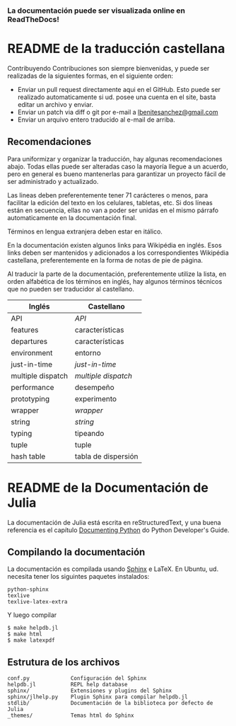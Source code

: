 <h3> La documentación puede ser visualizada online en <a url="https://readthedocs.org/projects/julia_es_pe/" >ReadTheDocs!</a> </h3>

<h1> README de la traducción castellana </h1>

Contribuyendo
Contribuciones son siempre bienvenidas, y puede ser realizadas de la siguientes formas, en el siguiente orden:

- Enviar un pull request directamente aqui en el GitHub. Esto puede ser realizado automaticamente si ud. posee una cuenta en el site, basta editar un archivo y enviar.
- Enviar un patch via diff o git por e-mail a lbenitesanchez@gmail.com
- Enviar un arquivo entero traducido al e-mail de arriba.

Recomendaciones
-------------

Para uniformizar y organizar la traducción, hay algunas recomendaciones abajo.
Todas ellas puede ser alteradas caso la mayoría llegue a un acuerdo, pero en general 
es bueno mantenerlas para garantizar un proyecto fácil de ser administrado y actualizado.

Las lineas deben preferentemente tener 71 carácteres o menos, para facilitar la edición
del texto en los celulares, tabletas, etc. Si dos líneas están en secuencia, ellas no van 
a poder ser unidas en el mismo párrafo automaticamente en la documentación final.

Términos en lengua extranjera deben estar en itálico.

En la documentación existen algunos links para Wikipédia en inglés. Esos links deben ser 
mantenidos y adicionados a los correspondientes Wikipédia castellana, preferentemente
en la forma de notas de pie de página.

Al traducir la parte de la documentación, preferentemente utilize la lista, en orden
alfabética de los términos en inglés, hay algunos términos técnicos que no pueden ser
traducidor al castellano.


| Inglés                               | Castellano                           |
|--------------------------------------|--------------------------------------|
| API                                  | *API*                                |
| features                             | características                      |
| departures                           | características                      |
| environment                          | entorno                              |
| just-in-time                         | *just-in-time*                       |
| multiple dispatch                    | *multiple dispatch*                  |
| performance                          | desempeño                            |
| prototyping                          | experimento                          |
| wrapper                              | *wrapper*                            |
| string                               | *string*                             |
| typing                               | tipeando                             |
| tuple                                | tuple                                |
| hash table                           | tabla de dispersión                  |

README de la Documentación de Julia
====================================

La documentación de Julia está escrita en reStructuredText, y una buena referencia 
es el capítulo [Documenting Python](http://docs.python.org/devguide/documenting.html)
do Python Developer's Guide.

Compilando la documentación
-------------------------

La documentación es compilada usando  [Sphinx](http://sphinx.pocoo.org/) e LaTeX.
En Ubuntu, ud. necesita tener los siguintes paquetes instalados:

    python-sphinx
    texlive
    texlive-latex-extra

Y luego compilar

    $ make helpdb.jl
    $ make html
    $ make latexpdf

Estrutura de los archivos
-------------------------

    conf.py             Configuración del Sphinx
    helpdb.jl           REPL help database
    sphinx/             Extensiones y plugins del Sphinx
    sphinx/jlhelp.py    Plugin Sphinx para compilar helpdb.jl
    stdlib/             Documentación de la biblioteca por defecto de Julia
    _themes/            Temas html do Sphinx
